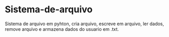 # Sistema-de-arquivo
 Sistema de arquivo em pyhton, cria arquivo, escreve em arquivo, ler dados, remove arquivo e armazena dados do usuario em .txt.
